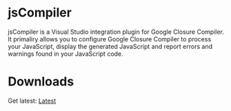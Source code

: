 jsCompiler
==========

jsCompiler is a Visual Studio integration plugin for Google Closure Compiler. It primaliry allows you to configure Google Closure Compiler to process your JavaScript, display the generated JavaScript and report errors and warnings found in your JavaScript code.


Downloads
==========

Get latest: <a href="https://github.com/MiguelCastillo/jsCompiler/downloads/jsCompiler.vs10-latest.vsix">Latest</a>
